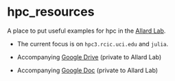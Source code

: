 # hpc_resources

A place to put useful examples for hpc in the [Allard Lab](allardlab.com).

* The current focus is on `hpc3.rcic.uci.edu` and `julia`.

* Accompanying [Google Drive](https://drive.google.com/drive/folders/1PmK559vxBeiDXvtXS0WvDNL1WK77s7cK?usp=drive_link) (private to Allard Lab)
* Accompanying [Google Doc](https://docs.google.com/document/d/1e9H9at6LrsB_TazUhaB3WUmFaqZnGKaWNj6fBjv1QnY/edit?usp=sharing) (private to Allard Lab)


